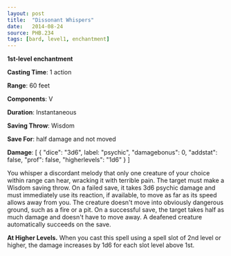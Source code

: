 ```yaml
---
layout: post
title:  "Dissonant Whispers"
date:   2014-08-24
source: PHB.234
tags: [bard, level1, enchantment]
---
```


**1st-level enchantment**

**Casting Time**: 1 action

**Range**: 60 feet

**Components**: V

**Duration**: Instantaneous

**Saving Throw**: Wisdom

**Save For**: half damage and not moved

**Damage**: [ { "dice": "3d6", label: "psychic", "damagebonus": 0, "addstat": false, "prof": false, "higherlevels": "1d6" } ]

You whisper a discordant melody that only one creature of your choice within range can hear, wracking it with terrible pain. The target must make a Wisdom saving throw. On a failed save, it takes 3d6 psychic damage and must immediately use its reaction, if available, to move as far as its speed allows away from you. The creature doesn't move into obviously dangerous ground, such as a fire or a pit. On a successful save, the target takes half as much damage and doesn't have to move away. A deafened creature automatically succeeds on the save.

**At Higher Levels.** When you cast this spell using a spell slot of 2nd level or higher, the damage increases by 1d6 for each slot level above 1st.